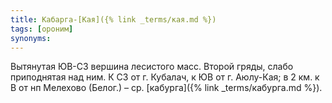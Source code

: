 ```yaml
---
title: Кабарга-[Кая]({% link _terms/кая.md %})
tags: [ороним]
synonyms:
---
```


Вытянутая ЮВ-СЗ вершина лесистого масс. Второй гряды, слабо приподнятая над ним.
К СЗ от г. Кубалач, к ЮВ от г. Аюлу-Кая; в 2 км. к В от нп Мелехово (Белог.) –
ср. [кабурга]({% link _terms/кабурга.md %}).

